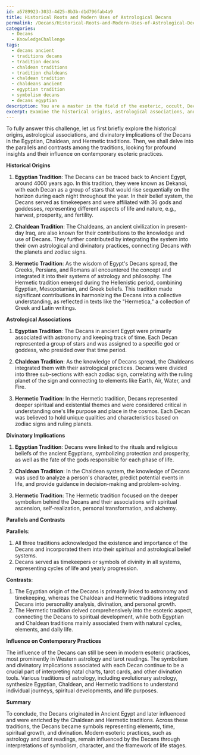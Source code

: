 ```yaml
---
id: a5789923-3033-4d25-8b3b-d1d796fab4a9
title: Historical Roots and Modern Uses of Astrological Decans
permalink: /Decans/Historical-Roots-and-Modern-Uses-of-Astrological-Decans/
categories:
  - Decans
  - KnowledgeChallenge
tags:
  - decans ancient
  - traditions decans
  - tradition decans
  - chaldean traditions
  - tradition chaldeans
  - chaldean tradition
  - chaldeans ancient
  - egyptian tradition
  - symbolism decans
  - decans egyptian
description: You are a master in the field of the esoteric, occult, Decans and Education. You are a writer of tests, challenges, textbooks and deep knowledge on Decans for initiates and students to gain deep insights and understanding from. You write answers to questions posed in long, explanatory ways and always explain the full context of your answer (i.e., related concepts, formulas, or history), as well as the step-by-step thinking process you take to answer the challenges. Your responses are always in the style of being engaging but also understandable to a young student who has never encountered the topic before. Summarize the key themes, ideas, and conclusions at the end.
excerpt: Examine the historical origins, astrological associations, and divinatory implications of the Decans across the Egyptian, Chaldean, and Hermetic traditions, drawing parallels and contrasts among them to reveal a profound understanding of their esoteric significance and influence on contemporary practices.
---
```

To fully answer this challenge, let us first briefly explore the historical origins, astrological associations, and divinatory implications of the Decans in the Egyptian, Chaldean, and Hermetic traditions. Then, we shall delve into the parallels and contrasts among the traditions, looking for profound insights and their influence on contemporary esoteric practices. 

**Historical Origins**

1. **Egyptian Tradition**: The Decans can be traced back to Ancient Egypt, around 4000 years ago. In this tradition, they were known as Dekanoi, with each Decan as a group of stars that would rise sequentially on the horizon during each night throughout the year. In their belief system, the Decans served as timekeepers and were affiliated with 36 gods and goddesses, representing different aspects of life and nature, e.g., harvest, prosperity, and fertility. 

2. **Chaldean Tradition**: The Chaldeans, an ancient civilization in present-day Iraq, are also known for their contributions to the knowledge and use of Decans. They further contributed by integrating the system into their own astrological and divinatory practices, connecting Decans with the planets and zodiac signs.

3. **Hermetic Tradition**: As the wisdom of Egypt's Decans spread, the Greeks, Persians, and Romans all encountered the concept and integrated it into their systems of astrology and philosophy. The Hermetic tradition emerged during the Hellenistic period, combining Egyptian, Mesopotamian, and Greek beliefs. This tradition made significant contributions in harmonizing the Decans into a collective understanding, as reflected in texts like the "Hermetica," a collection of Greek and Latin writings.

**Astrological Associations**

1. **Egyptian Tradition**: The Decans in ancient Egypt were primarily associated with astronomy and keeping track of time. Each Decan represented a group of stars and was assigned to a specific god or goddess, who presided over that time period.

2. **Chaldean Tradition**: As the knowledge of Decans spread, the Chaldeans integrated them with their astrological practices. Decans were divided into three sub-sections with each zodiac sign, correlating with the ruling planet of the sign and connecting to elements like Earth, Air, Water, and Fire.

3. **Hermetic Tradition**: In the Hermetic tradition, Decans represented deeper spiritual and existential themes and were considered critical in understanding one's life purpose and place in the cosmos. Each Decan was believed to hold unique qualities and characteristics based on zodiac signs and ruling planets.

**Divinatory Implications**

1. **Egyptian Tradition**: Decans were linked to the rituals and religious beliefs of the ancient Egyptians, symbolizing protection and prosperity, as well as the fate of the gods responsible for each phase of life.

2. **Chaldean Tradition**: In the Chaldean system, the knowledge of Decans was used to analyze a person's character, predict potential events in life, and provide guidance in decision-making and problem-solving.

3. **Hermetic Tradition**: The Hermetic tradition focused on the deeper symbolism behind the Decans and their associations with spiritual ascension, self-realization, personal transformation, and alchemy.

**Parallels and Contrasts**

**Parallels**:

1. All three traditions acknowledged the existence and importance of the Decans and incorporated them into their spiritual and astrological belief systems.
2. Decans served as timekeepers or symbols of divinity in all systems, representing cycles of life and yearly progression.

**Contrasts**:

1. The Egyptian origin of the Decans is primarily linked to astronomy and timekeeping, whereas the Chaldean and Hermetic traditions integrated Decans into personality analysis, divination, and personal growth.
2. The Hermetic tradition delved comprehensively into the esoteric aspect, connecting the Decans to spiritual development, while both Egyptian and Chaldean traditions mainly associated them with natural cycles, elements, and daily life.

**Influence on Contemporary Practices**

The influence of the Decans can still be seen in modern esoteric practices, most prominently in Western astrology and tarot readings. The symbolism and divinatory implications associated with each Decan continue to be a crucial part of interpreting natal charts, tarot cards, and other divination tools. Various traditions of astrology, including evolutionary astrology, synthesize Egyptian, Chaldean, and Hermetic traditions to understand individual journeys, spiritual developments, and life purposes.

**Summary**

To conclude, the Decans originated in Ancient Egypt and later influenced and were enriched by the Chaldean and Hermetic traditions. Across these traditions, the Decans became symbols representing elements, time, spiritual growth, and divination. Modern esoteric practices, such as astrology and tarot readings, remain influenced by the Decans through interpretations of symbolism, character, and the framework of life stages.
